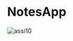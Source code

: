 # NotesApp

![assi10](https://user-images.githubusercontent.com/89583620/145675815-944ea32e-e5e7-43f0-8d57-d61d8a676b59.gif)
